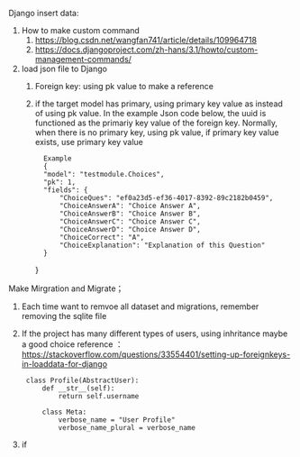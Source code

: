 Django insert data:
1. How to make custom command
   1. https://blog.csdn.net/wangfan741/article/details/109964718
   2. https://docs.djangoproject.com/zh-hans/3.1/howto/custom-management-commands/
2. load json file to Django
   1. Foreign key: using pk value to make a reference
   2. if the target model has primary, using primary key value as instead of using pk value. In the example Json code below, the uuid is functioned as the primariy key value of the foreign key. Normally, when there is no primary key, using pk value, if primary key value exists, use primary key value

            Example
            {
            "model": "testmodule.Choices",
            "pk": 1,
            "fields": {
                "ChoiceQues": "ef0a23d5-ef36-4017-8392-89c2182b0459",
                "ChoiceAnswerA": "Choice Answer A",
                "ChoiceAnswerB": "Choice Answer B",
                "ChoiceAnswerC": "Choice Answer C",
                "ChoiceAnswerD": "Choice Answer D",
                "ChoiceCorrect": "A",
                "ChoiceExplanation": "Explanation of this Question"
            }
        } 


Make Mirgration and Migrate；
1. Each time want to remvoe all dataset and migrations, remember removing the sqlite file
2. If the project has many different types of users, using inhritance maybe a good choice
    reference ：https://stackoverflow.com/questions/33554401/setting-up-foreignkeys-in-loaddata-for-django

        class Profile(AbstractUser):
            def __str__(self):
                return self.username

            class Meta:
                verbose_name = "User Profile"
                verbose_name_plural = verbose_name
3. if 